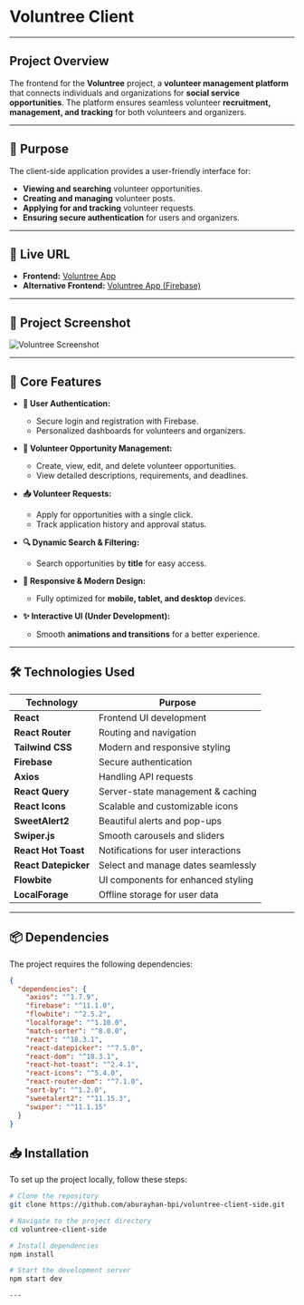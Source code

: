 # **Voluntree Client**  
---

## Project Overview
The frontend for the **Voluntree** project, a **volunteer management platform** that connects individuals and organizations for **social service opportunities**. The platform ensures seamless volunteer **recruitment, management, and tracking** for both volunteers and organizers.  

---

## 🎯 Purpose  

The client-side application provides a user-friendly interface for:  
- **Viewing and searching** volunteer opportunities.  
- **Creating and managing** volunteer posts.  
- **Applying for and tracking** volunteer requests.  
- **Ensuring secure authentication** for users and organizers.  

---

## 🚀 Live URL  

- **Frontend:** [Voluntree App](https://voluntree-a11.netlify.app)  
- **Alternative Frontend:** [Voluntree App (Firebase)](https://voluntree-8b94e.web.app)  

---

## 📸 Project Screenshot  

![Voluntree Screenshot](https://i.ibb.co/6cHKbdcZ/Screenshot-2.png) 

---

## 📌 Core Features  

- **🔐 User Authentication:**  
  - Secure login and registration with Firebase.  
  - Personalized dashboards for volunteers and organizers.  

- **📅 Volunteer Opportunity Management:**  
  - Create, view, edit, and delete volunteer opportunities.  
  - View detailed descriptions, requirements, and deadlines.  

- **📥 Volunteer Requests:**  
  - Apply for opportunities with a single click.  
  - Track application history and approval status.  

- **🔍 Dynamic Search & Filtering:**  
  - Search opportunities by **title** for easy access.  

- **📱 Responsive & Modern Design:**  
  - Fully optimized for **mobile, tablet, and desktop** devices.  

- **✨ Interactive UI (Under Development):**  
  - Smooth **animations and transitions** for a better experience.  

---

## 🛠️ Technologies Used  

| Technology            | Purpose |
|----------------------|---------|
| **React**           | Frontend UI development |
| **React Router**    | Routing and navigation |
| **Tailwind CSS**    | Modern and responsive styling |
| **Firebase**        | Secure authentication |
| **Axios**          | Handling API requests |
| **React Query**     | Server-state management & caching |
| **React Icons**     | Scalable and customizable icons |
| **SweetAlert2**     | Beautiful alerts and pop-ups |
| **Swiper.js**       | Smooth carousels and sliders |
| **React Hot Toast** | Notifications for user interactions |
| **React Datepicker** | Select and manage dates seamlessly |
| **Flowbite**        | UI components for enhanced styling |
| **LocalForage**     | Offline storage for user data |

---

## 📦 Dependencies  

The project requires the following dependencies:  

```json
{
  "dependencies": {
    "axios": "^1.7.9",
    "firebase": "^11.1.0",
    "flowbite": "^2.5.2",
    "localforage": "^1.10.0",
    "match-sorter": "^8.0.0",
    "react": "^18.3.1",
    "react-datepicker": "^7.5.0",
    "react-dom": "^18.3.1",
    "react-hot-toast": "^2.4.1",
    "react-icons": "^5.4.0",
    "react-router-dom": "^7.1.0",
    "sort-by": "^1.2.0",
    "sweetalert2": "^11.15.3",
    "swiper": "^11.1.15"
  }
}
```

## 📥 Installation

To set up the project locally, follow these steps:

```bash
# Clone the repository
git clone https://github.com/aburayhan-bpi/voluntree-client-side.git

# Navigate to the project directory
cd voluntree-client-side

# Install dependencies
npm install

# Start the development server
npm start dev

---
